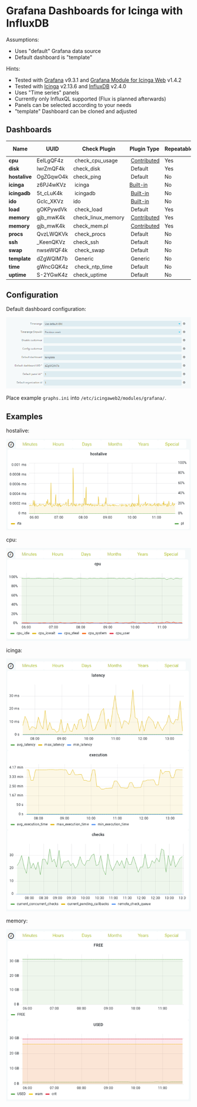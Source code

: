 # Grafana Dashboards for Icinga with InfluxDB

Assumptions:
* Uses "default" Grafana data source
* Default dashboard is "template"

Hints:
* Tested with [Grafana](https://grafana.com/grafana/) v9.3.1 and [Grafana Module for Icinga Web](https://github.com/Mikesch-mp/icingaweb2-module-grafana/) v1.4.2
* Tested with [Icinga](https://icinga.com/) v2.13.6 and [InfluxDB](https://www.influxdata.com/) v2.4.0
* Uses "Time series" panels
* Currently only InfluxQL supported (Flux is planned afterwards)
* Panels can be selected according to your needs
* "template" Dashboard can be cloned and adjusted

## Dashboards 

| Name          | UUID      | Check Plugin       | Plugin Type                                                                                  | Repeatable | Suggested Panels |
| ------------- | --------- | ------------------ | -------------------------------------------------------------------------------------------- | ---------- | ---------------- |
| **cpu**       | EeILgQF4z | check_cpu_usage    | [Contributed](https://github.com/iamcheko/check_cpu_usage)                                   | Yes        | 1                |
| **disk**      | lwrZmQF4k | check_disk         | Default                                                                                      | Yes        | 1,2              |
| **hostalive** | OgZGqwO4k | check_ping         | Default                                                                                      | No         | 1                |
| **icinga**    | z6PJ4wKVz | icinga             | [Built-in](https://icinga.com/docs/icinga-2/latest/doc/10-icinga-template-library/#icinga)   | No         | 3,4,9            |
| **icingadb**  | 5t_cLuK4k | icingadb           | [Built-in](https://icinga.com/docs/icinga-2/latest/doc/10-icinga-template-library/#icingadb) | No         | 4                |
| **ido**       | Gclc_XKVz | ido                | [Built-in](https://icinga.com/docs/icinga-2/latest/doc/10-icinga-template-library/#ido)      | No         | 1,2              |
| **load**      | gOKPywdVk | check_load         | Default                                                                                      | Yes        | 1                |
| **memory**    | gjb_mwK4k | check_linux_memory | [Contributed](https://github.com/hugme/Nag_checks)                                           | Yes        | 4,1              |
| **memory**    | gjb_mwK4k | check_mem.pl       | [Contributed](https://github.com/justintime/nagios-plugins)                                  | Yes        | 2,4              |
| **procs**     | QvzLWQKVk | check_procs        | Default                                                                                      | No         | 1                |
| **ssh**       | _KeenQKVz | check_ssh          | Default                                                                                      | No         | 1                |
| **swap**      | nwseWQF4k | check_swap         | Default                                                                                      | No         | 1                |
| **template**  | dZgWQlM7b | Generic            | Generic                                                                                      | No         | 1                |
| **time**      | gWncGQK4z | check_ntp_time     | Default                                                                                      | No         | 1                |
| **uptime**    | S-2YGwK4z | check_uptime       | Default                                                                                      | No         | 1                |

## Configuration

Default dashboard configuration:

![template](./_images/configuration_template.png)

Place example `graphs.ini` into `/etc/icingaweb2/modules/grafana/`.

## Examples

hostalive:

![hostalive](./_images/example_hostalive.png)

cpu:

![cpu](./_images/example_cpu.png)

icinga:

![icinga](./_images/example_icinga.png)

memory:

![memory](./_images/example_memory.png)

